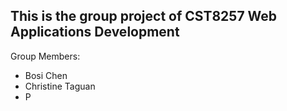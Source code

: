 ## This is the group project of CST8257 Web Applications Development

Group Members:
- Bosi Chen
- Christine Taguan
- P